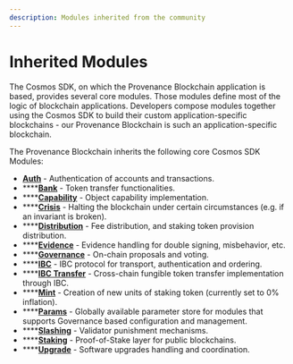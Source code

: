 ```yaml
---
description: Modules inherited from the community
---
```


# Inherited Modules

The Cosmos SDK, on which the Provenance Blockchain application is based, provides several core modules.  Those modules define most of the logic of blockchain applications. Developers compose modules together using the Cosmos SDK to build their custom application-specific blockchains - our Provenance Blockchain is such an application-specific blockchain. 

The Provenance Blockchain inherits the following core Cosmos SDK Modules:

* [**Auth**](https://docs.cosmos.network/master/modules/auth/) - Authentication of accounts and transactions.
* \*\*\*\*[**Bank**](https://docs.cosmos.network/master/modules/bank/) - Token transfer functionalities.
* \*\*\*\*[**Capability**](https://docs.cosmos.network/master/modules/capability/) - Object capability implementation.
* \*\*\*\*[**Crisis**](https://docs.cosmos.network/master/modules/crisis/) - Halting the blockchain under certain circumstances \(e.g. if an invariant is broken\).
* \*\*\*\*[**Distribution**](https://docs.cosmos.network/master/modules/distribution/) - Fee distribution, and staking token provision distribution.
* \*\*\*\*[**Evidence**](https://docs.cosmos.network/master/modules/evidence/) - Evidence handling for double signing, misbehavior, etc.
* \*\*\*\*[**Governance**](https://docs.cosmos.network/master/modules/gov/) - On-chain proposals and voting.
* \*\*\*\*[**IBC**](https://docs.cosmos.network/master/modules/ibc/) - IBC protocol for transport, authentication and ordering.
* \*\*\*\*[**IBC Transfer**](https://docs.cosmos.network/master/modules/ibc/) - Cross-chain fungible token transfer implementation through IBC.
* \*\*\*\*[**Mint**](https://docs.cosmos.network/master/modules/mint/) - Creation of new units of staking token \(currently set to 0% inflation\).
* \*\*\*\*[**Params**](https://docs.cosmos.network/master/modules/params/) - Globally available parameter store for modules that supports Governance based configuration and management.
* \*\*\*\*[**Slashing**](https://docs.cosmos.network/master/modules/slashing/) - Validator punishment mechanisms.
* \*\*\*\*[**Staking**](https://docs.cosmos.network/master/modules/staking/) - Proof-of-Stake layer for public blockchains.
* \*\*\*\*[**Upgrade**](https://docs.cosmos.network/master/modules/upgrade/) - Software upgrades handling and coordination.

